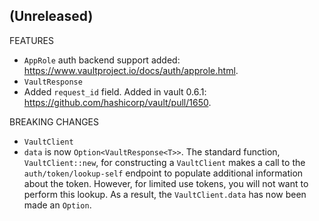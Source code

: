 ## (Unreleased)

FEATURES

- `AppRole` auth backend support added: https://www.vaultproject.io/docs/auth/approle.html.
- `VaultResponse`
 - Added `request_id` field. Added in vault 0.6.1: https://github.com/hashicorp/vault/pull/1650.

BREAKING CHANGES

- `VaultClient`
 - `data` is now `Option<VaultResponse<T>>`. The standard function, `VaultClient::new`, for
 constructing a `VaultClient` makes a call to the `auth/token/lookup-self` endpoint to populate
 additional information about the token. However, for limited use tokens, you will not want to
 perform this lookup. As a result, the `VaultClient.data` has now been made an `Option`.
